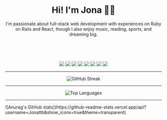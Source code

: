 <h1 align="center">Hi! I'm Jona 🧑‍💻</h1>
<p align="center">I'm passionate about full-stack web development with experiences on Ruby on Rails and React, though I also enjoy music, reading, sports, and dreaming big.
</p>

<br />
<br />
<br />

<p align="center">
  <img src="https://img.shields.io/badge/Ruby_on_Rails-CC0000?style=for-the-badge&logo=ruby-on-rails&logoColor=white" />
  <img src="https://img.shields.io/badge/PHP-777BB4?style=for-the-badge&logo=php&logoColor=white" />
  <img src="https://img.shields.io/badge/JavaScript-F7DF1E?style=for-the-badge&logo=javascript&logoColor=black" />
  <img src="https://img.shields.io/badge/React-20232A?style=for-the-badge&logo=react&logoColor=61DAFB" />
  <img src="https://img.shields.io/badge/Vue.js-35495E?style=for-the-badge&logo=vue.js&logoColor=4FC08D" />
  <img src="https://img.shields.io/badge/PostgreSQL-316192?style=for-the-badge&logo=postgresql&logoColor=white" />
  <img src="https://img.shields.io/badge/Tailwind_CSS-38B2AC?style=for-the-badge&logo=tailwind-css&logoColor=white" />
  <img src="https://img.shields.io/badge/Alpine.js-8BC0D0?style=for-the-badge&logo=alpine.js&logoColor=white" />
</p>

---

<p align="center">
  <img src="https://github-readme-streak-stats.herokuapp.com/?user=Jonattb&theme=dark&hide_border=true" alt="GitHub Streak" />
</p>

---

<p align="center">
  <img src="https://github-readme-stats.vercel.app/api/top-langs/?username=Jonattb&theme=dark&show_icons=true&hide_border=true&layout=compact" alt="Top Languages" />
</p>

---

<p>
  ![Anurag's GitHub stats](https://github-readme-stats.vercel.app/api?username=Jonattb&show_icons=true&theme=transparent)
</p>
